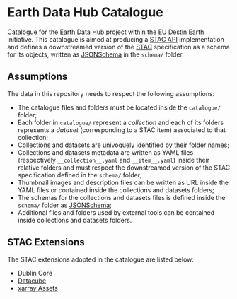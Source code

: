 # Earth Data Hub Catalogue

Catalogue for the [Earth Data Hub][1] project within the EU [Destin Earth][2] initiative. This catalogue is aimed at producing a [STAC API][3] implementation and defines a downstreamed version of the [STAC][4] specification as a schema for its objects, written as [JSONSchema][5] in the `schema/` folder.

## Assumptions

The data in this repository needs to respect the following assumptions:

- The catalogue files and folders must be located inside the `catalogue/` folder;
- Each folder in `catalogue/` represent a *collection* and each of its folders represents a *dataset* (corresponding to a STAC item) associated to that collection;
- Collections and datasets are univoquely identified by their folder names;
- Collections and datasets metadata are written as YAML files (respectively `__collection__.yaml` and `__item__.yaml`) inside their relative folders and must respect the downstreamed version of the STAC specification defined in the `schema/` folder;
- Thumbnail images and description files can be written as URL inside the YAML files or contained inside the collections and datasets folders;
- The schemas for the collections and datasets files is defined inside the  `schema/` folder as [JSONSchema][5];
- Additional files and folders used by external tools can be contained inside collections and datasets folders.

## STAC Extensions

The STAC extensions adopted in the catalogue are listed below:

- Dublin Core
- [Datacube](https://github.com/stac-extensions/datacube)
- [xarray Assets](https://github.com/stac-extensions/xarray-assets)


[1]: https://earthdatahub.com/
[2]: https://destination-earth.eu/
[3]: https://github.com/radiantearth/stac-api-spec
[4]: https://github.com/radiantearth/stac-spec
[5]: https://json-schema.org/
